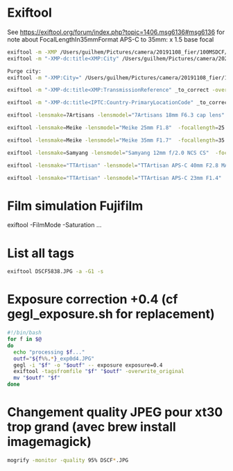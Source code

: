 # Exiftool

See https://exiftool.org/forum/index.php?topic=1406.msg6136#msg6136 for note about FocalLengthIn35mmFormat
APS-C to 35mm: x 1.5 base focal


```sh
exiftool -m -XMP /Users/guilhem/Pictures/camera/20191108_fier/100MSDCF/DSC09670\ copy.JPG  -b
exiftool -m "-XMP-dc:title<XMP:City" /Users/guilhem/Pictures/camera/20210417_grottesveyrier/xt30/corr -overwrite_original

Purge city:
exiftool -m "-XMP:City=" /Users/guilhem/Pictures/camera/20191108_fier/100MSDCF/ -overwrite_original 

exiftool -m "-XMP-dc:title<XMP:TransmissionReference" _to_correct -overwrite_original

exiftool -m "-XMP-dc:title<IPTC:Country-PrimaryLocationCode" _to_correct -overwrite_original 

exiftool -lensmake=7Artisans -lensmodel="7Artisans 18mm F6.3 cap lens" -fnumber=”6.3” -aperturevalue=”6.3”  -focallength=18 -lens="18.0 mm" -lensinfo="18mm f/6.3" *  -overwrite_original

exiftool -lensmake=Meike -lensmodel="Meike 25mm F1.8"  -focallength=25 -lens="25.0 mm" *  -overwrite_original

exiftool -lensmake=Meike -lensmodel="Meike 35mm F1.7"  -focallength=35 -lens="35.0 mm" *  -overwrite_original

exiftool -lensmake=Samyang -lensmodel="Samyang 12mm f/2.0 NCS CS"  -focallength=12 -lens="12.0 mm" -FocalLengthIn35mmFormat="18" *  -overwrite_original 

exiftool -lensmake="TTArtisan" -lensmodel="TTArtisan APS-C 40mm F2.8 MACRO"  -focallength="40" -lens="40.0 mm" *  -overwrite_original

exiftool -lensmake="TTArtisan" -lensmodel="TTArtisan APS-C 23mm F1.4"  -focallength="23" -lens="23 mm" *  -overwrite_original
```


# Film simulation Fujifilm

exiftool -FilmMode -Saturation ...

# List all tags

```sh
exiftool DSCF5838.JPG -a -G1 -s
```

# Exposure correction +0.4 (cf gegl_exposure.sh for replacement)

```sh
#!/bin/bash
for f in $@
do
  echo "processing $f..."
  outf="${f%%.*}_exp0d4.JPG"
  gegl -i "$f" -o "$outf" -- exposure exposure=0.4
  exiftool -tagsfromfile "$f" "$outf" -overwrite_original
  mv "$outf" "$f"
done
```

# Changement quality JPEG pour xt30 trop grand (avec brew install imagemagick)

```sh
mogrify -monitor -quality 95% DSCF*.JPG
```